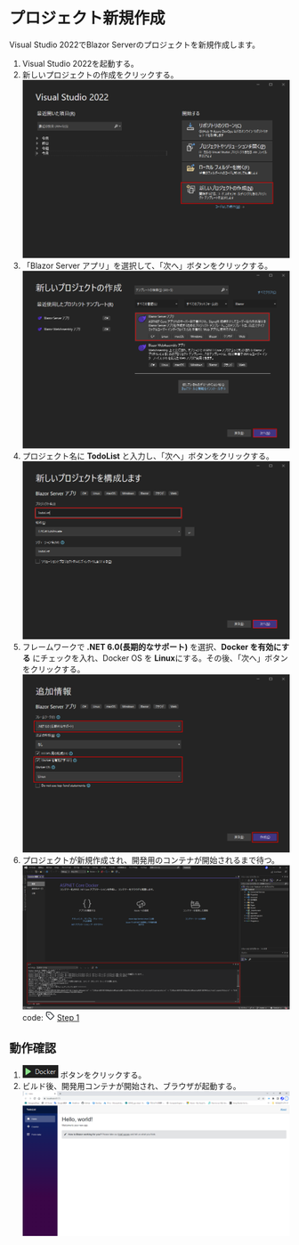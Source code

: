 ﻿# プロジェクト新規作成
Visual Studio 2022でBlazor Serverのプロジェクトを新規作成します。
1. Visual Studio 2022を起動する。
1. 新しいプロジェクトの作成をクリックする。  
![新しいプロジェクトの作成](../Images/NewProject-1.png)
1. 「Blazor Server アプリ」を選択して、「次へ」ボタンをクリックする。  
![Blazor Server アプリ](../Images/NewProject-2.png)
1. プロジェクト名に **TodoList** と入力し、「次へ」ボタンをクリックする。  
![プロジェクト構成](../Images/NewProject-3.png)
1. フレームワークで **.NET 6.0(長期的なサポート)** を選択、**Docker を有効にする** にチェックを入れ、Docker OS を **Linux**にする。その後、「次へ」ボタンをクリックする。  
![追加情報](../Images/NewProject-4.png)
1. プロジェクトが新規作成され、開発用のコンテナが開始されるまで待つ。  
![コンテナ開始](../Images/NewProject-5.png)  
code: ![tag](../Images/tag.png) [Step 1](https://github.com/04100149/TodoList/releases/tag/step1)


## 動作確認
1. ![デバックの開始](../Images/NewProject-6.png) ボタンをクリックする。  
1. ビルド後、開発用コンテナが開始され、ブラウザが起動する。  
![コンテナ開始](../Images/NewProject-7.png)

